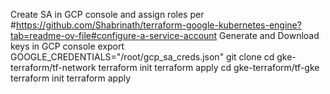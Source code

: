 Create SA in GCP console and assign roles per #https://github.com/Shabrinath/terraform-google-kubernetes-engine?tab=readme-ov-file#configure-a-service-account
Generate and Download keys in GCP console
export GOOGLE_CREDENTIALS="/root/gcp_sa_creds.json"
git clone
cd gke-terraform/tf-network
  terraform init
  terraform apply
cd gke-terraform/tf-gke
  terraform init
  terraform apply
  

